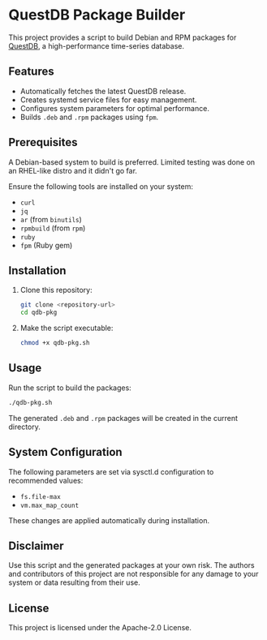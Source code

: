 # QuestDB Package Builder

This project provides a script to build Debian and RPM packages for [QuestDB](https://questdb.io/), 
a high-performance time-series database.

## Features
- Automatically fetches the latest QuestDB release.
- Creates systemd service files for easy management.
- Configures system parameters for optimal performance.
- Builds `.deb` and `.rpm` packages using `fpm`.

## Prerequisites
A Debian-based system to build is preferred. Limited testing was done on an RHEL-like distro and
it didn't go far.

Ensure the following tools are installed on your system:
- `curl`
- `jq`
- `ar` (from `binutils`)
- `rpmbuild` (from `rpm`)
- `ruby`
- `fpm` (Ruby gem)

## Installation
1. Clone this repository:
   ```bash
   git clone <repository-url>
   cd qdb-pkg
   ```
2. Make the script executable:
   ```bash
   chmod +x qdb-pkg.sh
   ```

## Usage
Run the script to build the packages:
```bash
./qdb-pkg.sh
```
The generated `.deb` and `.rpm` packages will be created in the current directory.

## System Configuration
The following parameters are set via sysctl.d configuration to recommended values:
- `fs.file-max`
- `vm.max_map_count`

These changes are applied automatically during installation.

## Disclaimer
Use this script and the generated packages at your own risk. The authors and contributors of this
project are not responsible for any damage to your system or data resulting from their use.

## License
This project is licensed under the Apache-2.0 License.